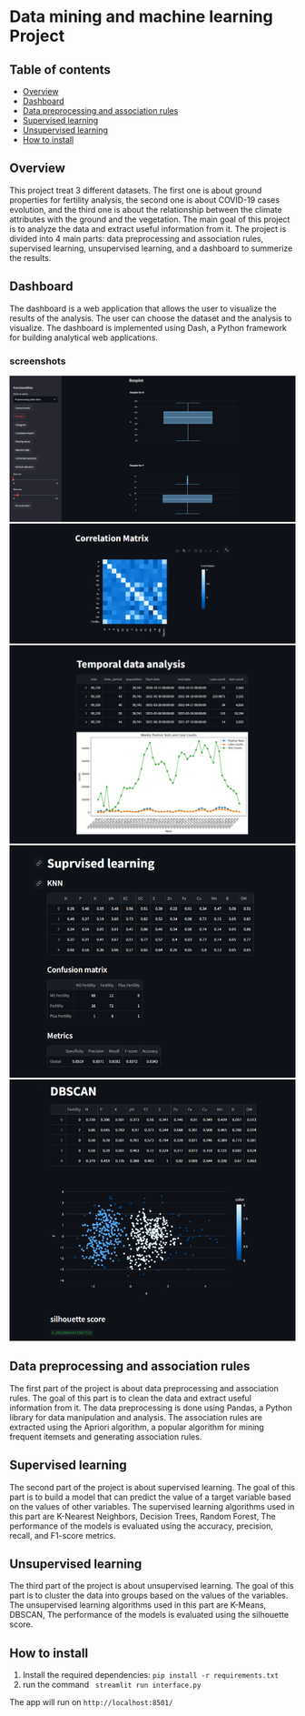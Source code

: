 # Data mining and machine learning Project

## Table of contents

- [Overview](#overview)
- [Dashboard](#dashboard)
- [Data preprocessing and association rules](#data-preprocessing-and-association-rules)
- [Supervised learning](#supervised-learning)
- [Unsupervised learning](#unsupervised-learning)
- [How to install](#how-to-install)

## Overview

This project treat 3 different datasets. The first one is about ground properties for fertility analysis, the second one is about COVID-19 cases evolution, and the third one is about the relationship between the climate attributes with the ground and the vegetation. The main goal of this project is to analyze the data and extract useful information from it. The project is divided into 4 main parts: data preprocessing and association rules, supervised learning, unsupervised learning, and a dashboard to summerize the results.

## Dashboard

The dashboard is a web application that allows the user to visualize the results of the analysis. The user can choose the dataset and the analysis to visualize. The dashboard is implemented using Dash, a Python framework for building analytical web applications.

### screenshots

![one](./assets/1.png)
![two](./assets/2.png)
![three](./assets/3.png)
![four](./assets/4.png)
![five](./assets/5.png)

## Data preprocessing and association rules

The first part of the project is about data preprocessing and association rules. The goal of this part is to clean the data and extract useful information from it. The data preprocessing is done using Pandas, a Python library for data manipulation and analysis. The association rules are extracted using the Apriori algorithm, a popular algorithm for mining frequent itemsets and generating association rules.

## Supervised learning

The second part of the project is about supervised learning. The goal of this part is to build a model that can predict the value of a target variable based on the values of other variables. The supervised learning algorithms used in this part are K-Nearest Neighbors, Decision Trees, Random Forest, The performance of the models is evaluated using the accuracy, precision, recall, and F1-score metrics.

## Unsupervised learning

The third part of the project is about unsupervised learning. The goal of this part is to cluster the data into groups based on the values of the variables. The unsupervised learning algorithms used in this part are K-Means, DBSCAN,
The performance of the models is evaluated using the silhouette score.

## How to install

1. Install the required dependencies: `pip install -r requirements.txt`
2. run the command ` streamlit run interface.py`

The app will run on `http://localhost:8501/`
